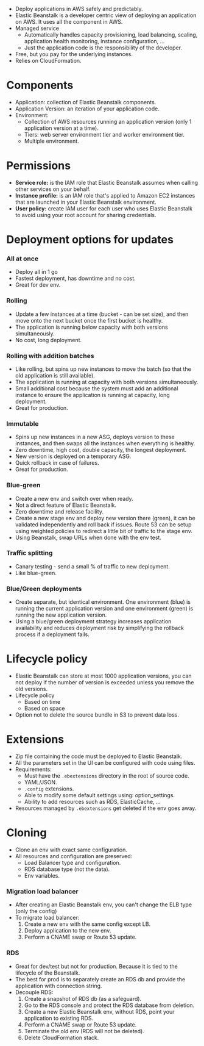 - Deploy applications in AWS safely and predictably.
- Elastic Beanstalk is a developer centric view of deploying an application on AWS. It uses all the component in AWS.
- Managed service
	-  Automatically handles capacity provisioning, load balancing, scaling, application health monitoring, instance configuration, ...
	- Just the application code is the responsibility of the developer.
- Free, but you pay for the underlying instances.
- Relies on CloudFormation.
# Components
- Application: collection of Elastic Beanstalk components.
- Application Version: an iteration of your application code.
- Environment:
	- Collection of AWS resources running an application version (only 1 application version at a time).
	- Tiers: web server environment tier and worker environment tier.
	- Multiple environment.
# Permissions
- **Service role:** is the IAM role that Elastic Beanstalk assumes when calling other services on your behalf.
- **Instance profile:** is an IAM role that's applied to Amazon EC2 instances that are launched in your Elastic Beanstalk environment.
- **User policy:** create IAM user for each user who uses Elastic Beanstalk to avoid using your root account for sharing credentials.
# Deployment options for updates
### All at once
- Deploy all in 1 go
- Fastest deployment, has downtime and no cost.
- Great for dev env.
### Rolling
- Update a few instances at a time (bucket - can be set size), and then move onto the next bucket once the first bucket is healthy.
- The application is running below capacity with both versions simultaneously.
- No cost, long deployment.
### Rolling with addition batches
- Like rolling, but spins up new instances to move the batch (so that the old application is still available).
- The application is running at capacity with both versions simultaneously.
- Small additional cost because the system must add an additional instance to ensure the application is running at capacity, long deployment.
- Great for production.
### Immutable
- Spins up new instances in a new ASG, deploys version to these instances, and then swaps all the instances when everything is healthy.
- Zero downtime, high cost, double capacity, the longest deployment.
- New version is deployed on a temporary ASG.
- Quick rollback in case of failures.
- Great for production.
### Blue-green
- Create a new env and switch over when ready.
- Not a direct feature of Elastic Beanstalk.
- Zero downtime and release facility.
- Create a new stage env and deploy new version there (green), it can be validated independently and roll back if issues. Route 53 can be setup using weighted policies to redirect a little bit of traffic to the stage env.
- Using Beanstalk, swap URLs when done with the env test.
### Traffic splitting
- Canary testing - send a small % of traffic to new deployment.
- Like blue-green.
### Blue/Green deployments
- Create separate, but identical environment. One environment (blue) is running the current application version and one environment (green) is running the new application version.
- Using a blue/green deployment strategy increases application availability and reduces deployment risk by simplifying the rollback process if a deployment fails.
# Lifecycle policy
- Elastic Beanstalk can store at most 1000 application versions, you can not deploy if the number of version is exceeded unless you remove the old versions.
- Lifecycle policy
	- Based on time
	- Based on space
- Option not to delete the source bundle in S3 to prevent data loss.
# Extensions
- Zip file containing the code must be deployed to Elastic Beanstalk.
- All the parameters set in the UI can be configured with code using files.
- Requirements:
	- Must have the `.ebextensions` directory in the root of source code.
	- YAML/JSON.
	- `.config` extensions.
	- Able to modify some default settings using: option_settings.
	- Ability to add resources such as RDS, ElasticCache, ...
- Resources managed by `.ebextensions` get deleted if the env goes away.
# Cloning
- Clone an env with exact same configuration.
- All resources and configuration are preserved:
	- Load Balancer type and configuration.
	- RDS database type (not the data).
	- Env variables.
### Migration load balancer
- After creating an Elastic Beanstalk env, you can't change the ELB type (only the config)
- To migrate load balancer:
	1. Create a new env with the same config except LB.
	2. Deploy application to the new env.
	3. Perform a CNAME swap or Route 53 update.
### RDS
- Great for dev/test but not for production. Because it is tied to the lifecycle of the Beanstalk.
- The best for prod is to separately create an RDS db and provide the application with connection string.
- Decouple RDS:
	1. Create a snapshot of RDS db (as a safeguard).
	2. Go to the RDS console and protect the RDS database from deletion.
	3. Create a new Elastic Beanstalk env, without RDS, point your application to existing RDS.
	4. Perform a CNAME swap or Route 53 update.
	5. Terminate the old env (RDS will not be deleted).
	6. Delete CloudFormation stack.